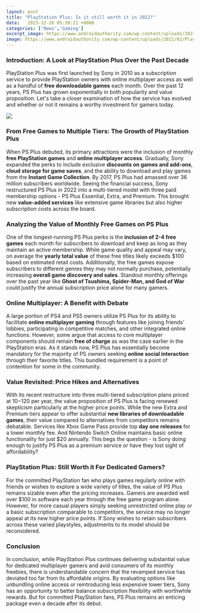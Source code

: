 ```yaml
---
layout: post
title: "PlayStation Plus: Is it still worth it in 2022?"
date:   2023-12-26 05:39:21 +0000
categories: ['News','Gaming']
excerpt_image: https://www.androidauthority.com/wp-content/uploads/2021/02/PlayStation-Plus-pricing-1340x754.jpg
image: https://www.androidauthority.com/wp-content/uploads/2021/02/PlayStation-Plus-pricing-1340x754.jpg
---
```


### Introduction: A Look at PlayStation Plus Over the Past Decade
PlayStation Plus was first launched by Sony in 2010 as a subscription service to provide PlayStation owners with online multiplayer access as well as a handful of **free downloadable games** each month. Over the past 12 years, PS Plus has grown exponentially in both popularity and value proposition. Let's take a closer examination of how the service has evolved and whether or not it remains a worthy investment for gamers today.

![](https://www.androidauthority.com/wp-content/uploads/2021/02/PlayStation-Plus-pricing-1340x754.jpg)
### From Free Games to Multiple Tiers: The Growth of PlayStation Plus
When PS Plus debuted, its primary attractions were the inclusion of monthly **free PlayStation games** and **online multiplayer access**. Gradually, Sony expanded the perks to include exclusive **discounts on games and add-ons**, **cloud storage for game saves**, and the ability to download and play games from the **Instant Game Collection**. By 2017, PS Plus had amassed over 36 million subscribers worldwide. Seeing the financial success, Sony restructured PS Plus in 2022 into a multi-tiered model with three paid membership options - PS Plus Essential, Extra, and Premium. This brought new **value-added services** like extensive game libraries but also higher subscription costs across the board. 
### Analyzing the Value of Monthly Free Games on PS Plus
One of the longest-running PS Plus perks is the **inclusion of 2-4 free games** each month for subscribers to download and keep as long as they maintain an active membership. While game quality and appeal may vary, on average the **yearly total value** of these free titles likely exceeds $100 based on estimated retail costs. Additionally, the free games expose subscribers to different genres they may not normally purchase, potentially increasing **overall game discovery and sales**. Standout monthly offerings over the past year like **Ghost of Tsushima, Spider-Man, and God of War** could justify the annual subscription price alone for many gamers.
### Online Multiplayer: A Benefit with Debate 
A large portion of PS4 and PS5 owners utilize PS Plus for its ability to facilitate **online multiplayer gaming** through features like joining friends’ lobbies, participating in competitive matches, and other integrated online functions. However, some argue that access to core multiplayer components should remain **free of charge** as was the case earlier in the PlayStation eras. As it stands now, PS Plus has essentially become mandatory for the majority of PS owners seeking **online social interaction** through their favorite titles. This bundled requirement is a point of contention for some in the community.
### Value Revisited: Price Hikes and Alternatives
With its recent restructure into three multi-tiered subscription plans priced at $10-$120 per year, the value proposition of PS Plus is facing renewed skepticism particularly at the higher price points. While the new Extra and Premium tiers appear to offer substantial **new libraries of downloadable games**, their value compared to alternatives from competitors remains debatable. Services like Xbox Game Pass provide top **day one releases** for a lower monthly fee. And Nintendo Switch Online maintains basic online functionality for just $20 annually. This begs the question - is Sony doing enough to justify PS Plus as a premium service or have they lost sight of affordability? 
### PlayStation Plus: Still Worth it For Dedicated Gamers?
For the committed PlayStation fan who plays games regularly online with friends or wishes to explore a wide variety of titles, the value of PS Plus remains sizable even after the pricing increases. Gamers are awarded well over $100 in software each year through the free game program alone. However, for more casual players simply seeking unrestricted online play or a basic subscription comparable to competitors, the service may no longer appeal at its new higher price points. If Sony wishes to retain subscribers across these varied playstyles, adjustments to its model should be reconsidered.
### Conclusion
In conclusion, while PlayStation Plus continues delivering substantial value for dedicated multiplayer gamers and avid consumers of its monthly freebies, there is understandable concern that the revamped service has deviated too far from its affordable origins. By evaluating options like unbundling online access or reintroducing less expensive lower tiers, Sony has an opportunity to better balance subscription flexibility with worthwhile rewards. But for committed PlayStation fans, PS Plus remains an enticing package even a decade after its debut.